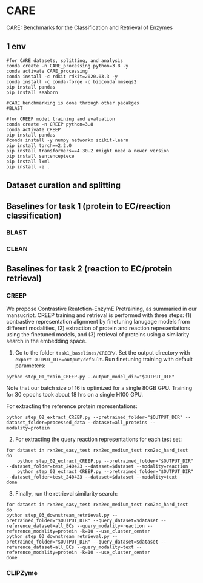 # CARE
CARE: Benchmarks for the Classification and Retrieval of Enzymes

## 1 env

```
#for CARE datasets, splitting, and analysis
conda create -n CARE_processing python=3.8 -y
conda activate CARE_processing
conda install -c rdkit rdkit=2020.03.3 -y
conda install -c conda-forge -c bioconda mmseqs2
pip install pandas
pip install seaborn

#CARE benchmarking is done through other pacakges
#BLAST

#for CREEP model training and evaluation
conda create -n CREEP python=3.8
conda activate CREEP
pip install pandas
#conda install -y numpy networkx scikit-learn
pip install torch==2.2.0 
pip install transformers==4.30.2 #might need a newer version 
pip install sentencepiece
pip install lxml
pip install -e .
```
## Dataset curation and splitting

## Baselines for task 1 (protein to EC/reaction classification)

### BLAST

### CLEAN

## Baselines for task 2 (reaction to EC/protein retrieval)

### CREEP
We propose Contrastive Reatction-EnzymE Pretraining, as summaried in our mansucript. CREEP training and retrieval is performed with three steps: 
(1) contrastive representation alignment by finetuning lanugage models from different modalities, (2) extraction of protein and reaction representations using the finetuned models, and (3) retrieval of proteins using a similarity search in the embedding space.

1. Go to the folder `task1_baselines/CREEP/`. Set the output directory with `export OUTPUT_DIR=output/default`. Run finetuning training with default parameters:
```
python step_01_train_CREEP.py --output_model_dir="$OUTPUT_DIR"
```
Note that our batch size of 16 is optimized for a single 80GB GPU. Training for 30 epochs took about 18 hrs on a single H100 GPU.

For extracting the reference protein representations: 
```
python step_02_extract_CREEP.py --pretrained_folder="$OUTPUT_DIR" --dataset_folder=processed_data --dataset=all_proteins --modality=protein
```

2. For extracting the query reaction representations for each test set: 
```
for dataset in rxn2ec_easy_test rxn2ec_medium_test rxn2ec_hard_test
do
    python step_02_extract_CREEP.py --pretrained_folder="$OUTPUT_DIR" --dataset_folder=test_240423 --dataset=$dataset --modality=reaction
    python step_02_extract_CREEP.py --pretrained_folder="$OUTPUT_DIR" --dataset_folder=test_240423 --dataset=$dataset --modality=text
done
```

3. Finally, run the retrieval similarity search:
```
for dataset in rxn2ec_easy_test rxn2ec_medium_test rxn2ec_hard_test
do
python step_03_downstream_retrieval.py --pretrained_folder="$OUTPUT_DIR" --query_dataset=$dataset --reference_dataset=all_ECs --query_modality=reaction --reference_modality=protein -k=10 --use_cluster_center
python step_03_downstream_retrieval.py --pretrained_folder="$OUTPUT_DIR" --query_dataset=$dataset --reference_dataset=all_ECs --query_modality=text --reference_modality=protein -k=10 --use_cluster_center
done
```

### CLIPZyme
